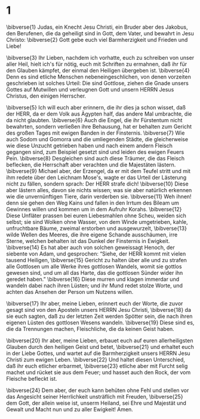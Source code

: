 # 1 
\bibverse{1} Judas, ein Knecht Jesu Christi, ein Bruder aber des Jakobus, den Berufenen, die da geheiligt sind in Gott, dem Vater, und bewahrt in Jesu Christo: \bibverse{2} Gott gebe euch viel Barmherzigkeit und Frieden und Liebe! 

\bibverse{3} Ihr Lieben, nachdem ich vorhatte, euch zu schreiben von unser aller Heil, hielt ich's für nötig, euch mit Schriften zu ermahnen, daß ihr für den Glauben kämpfet, der einmal den Heiligen übergeben ist. \bibverse{4} Denn es sind etliche Menschen nebeneingeschlichen, von denen vorzeiten geschrieben ist solches Urteil: Die sind Gottlose, ziehen die Gnade unsers Gottes auf Mutwillen und verleugnen Gott und unsern HERRN Jesus Christus, den einigen Herrscher. 

\bibverse{5} Ich will euch aber erinnern, die ihr dies ja schon wisset, daß der HERR, da er dem Volk aus Ägypten half, das andere Mal umbrachte, die da nicht glaubten. \bibverse{6} Auch die Engel, die ihr Fürstentum nicht bewahrten, sondern verließen ihre Behausung, hat er behalten zum Gericht des großen Tages mit ewigen Banden in der Finsternis. \bibverse{7} Wie auch Sodom und Gomorra und die umliegenden Städte, die gleicherweise wie diese Unzucht getrieben haben und nach einem andern Fleisch gegangen sind, zum Beispiel gesetzt sind und leiden des ewigen Feuers Pein. \bibverse{8} Desgleichen sind auch diese Träumer, die das Fleisch beflecken, die Herrschaft aber verachten und die Majestäten lästern. \bibverse{9} Michael aber, der Erzengel, da er mit dem Teufel stritt und mit ihm redete über den Leichnam Mose's, wagte er das Urteil der Lästerung nicht zu fällen, sondern sprach: Der HERR strafe dich! \bibverse{10} Diese aber lästern alles, davon sie nichts wissen; was sie aber natürlich erkennen wie die unvernünftigen Tiere, darin verderben sie. \bibverse{11} Weh ihnen! denn sie gehen den Weg Kains und fallen in den Irrtum des Bileam um Gewinnes willen und kommen um in dem Aufruhr Korahs. \bibverse{12} Diese Unfläter prassen bei euren Liebesmahlen ohne Scheu, weiden sich selbst; sie sind Wolken ohne Wasser, von dem Winde umgetrieben, kahle, unfruchtbare Bäume, zweimal erstorben und ausgewurzelt, \bibverse{13} wilde Wellen des Meeres, die ihre eigene Schande ausschäumen, irre Sterne, welchen behalten ist das Dunkel der Finsternis in Ewigkeit. \bibverse{14} Es hat aber auch von solchen geweissagt Henoch, der siebente von Adam, und gesprochen: “Siehe, der HERR kommt mit vielen tausend Heiligen, \bibverse{15} Gericht zu halten über alle und zu strafen alle Gottlosen um alle Werke ihres gottlosen Wandels, womit sie gottlos gewesen sind, und um all das Harte, das die gottlosen Sünder wider ihn geredet haben.” \bibverse{16} Diese murren und klagen immerdar und wandeln dabei nach ihren Lüsten; und ihr Mund redet stolze Worte, und achten das Ansehen der Person um Nutzens willen. 

\bibverse{17} Ihr aber, meine Lieben, erinnert euch der Worte, die zuvor gesagt sind von den Aposteln unsers HERRN Jesu Christi, \bibverse{18} da sie euch sagten, daß zu der letzten Zeit werden Spötter sein, die nach ihren eigenen Lüsten des gottlosen Wesens wandeln. \bibverse{19} Diese sind es, die da Trennungen machen, Fleischliche, die da keinen Geist haben. 

\bibverse{20} Ihr aber, meine Lieben, erbauet euch auf euren allerheiligsten Glauben durch den heiligen Geist und betet, \bibverse{21} und erhaltet euch in der Liebe Gottes, und wartet auf die Barmherzigkeit unsers HERRN Jesu Christi zum ewigen Leben. \bibverse{22} Und haltet diesen Unterschied, daß ihr euch etlicher erbarmet, \bibverse{23} etliche aber mit Furcht selig machet und rücket sie aus dem Feuer; und hasset auch den Rock, der vom Fleische befleckt ist. 

\bibverse{24} Dem aber, der euch kann behüten ohne Fehl und stellen vor das Angesicht seiner Herrlichkeit unsträflich mit Freuden, \bibverse{25} dem Gott, der allein weise ist, unserm Heiland, sei Ehre und Majestät und Gewalt und Macht nun und zu aller Ewigkeit! Amen. 